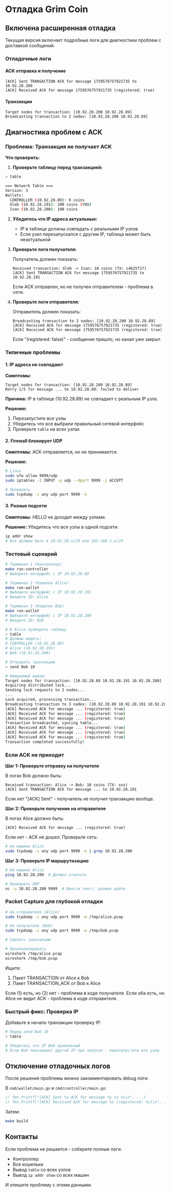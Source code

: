 # Отладка Grim Coin

## Включена расширенная отладка

Текущая версия включает подробные логи для диагностики проблем с доставкой сообщений.

### Отладочные логи

#### ACK отправка и получение
```
[ACK] Sent TRANSACTION ACK for message 1759576757921735 to 10.92.28.200
[ACK] Received ACK for message 1759576757921735 (registered: true)
```

#### Транзакции
```
Target nodes for transaction: [10.92.28.200 10.92.28.89]
Broadcasting transaction to 2 nodes: [10.92.28.200 10.92.28.89]
```

## Диагностика проблем с ACK

### Проблема: Транзакция не получает ACK

**Что проверить:**

1. **Проверьте таблицу перед транзакцией:**
```bash
> table

=== Network Table ===
Version: 3
Wallets:
  CONTROLLER (10.92.28.89): 0 coins
  Gleb (10.92.28.191): 100 coins (YOU)
  Ivan (10.92.28.200): 100 coins
```

2. **Убедитесь что IP адреса актуальные:**
   - IP в таблице должны совпадать с реальными IP узлов
   - Если узел перезапускался с другим IP, таблица может быть неактуальной

3. **Проверьте логи получателя:**
   
   Получатель должен показать:
   ```
   Received transaction: Gleb -> Ivan: 10 coins (TX: c4625f17)
   [ACK] Sent TRANSACTION ACK for message 1759576757921735 to 10.92.28.191
   ```

   Если ACK отправлен, но не получен отправителем - проблема в сети.

4. **Проверьте логи отправителя:**
   
   Отправитель должен показать:
   ```
   Broadcasting transaction to 2 nodes: [10.92.28.200 10.92.28.89]
   [ACK] Received ACK for message 1759576757921735 (registered: true)
   [ACK] Received ACK for message 1759576757921735 (registered: true)
   ```

   Если "(registered: false)" - сообщение пришло, но канал уже закрыт.

### Типичные проблемы

#### 1. IP адреса не совпадают

**Симптомы:**
```
Target nodes for transaction: [10.92.28.200 10.92.28.89]
Retry 1/5 for message ... to 10.92.28.89: failed to deliver
```

**Причина:**
IP в таблице (10.92.28.89) не совпадает с реальным IP узла.

**Решение:**
1. Перезапустите все узлы
2. Убедитесь что все выбрали правильный сетевой интерфейс
3. Проверьте `table` на всех узлах

#### 2. Firewall блокирует UDP

**Симптомы:**
ACK отправляется, но не принимается.

**Решение:**
```bash
# Linux
sudo ufw allow 9999/udp
sudo iptables -I INPUT -p udp --dport 9999 -j ACCEPT

# Проверить
sudo tcpdump -i any udp port 9999 -n
```

#### 3. Разные подсети

**Симптомы:**
HELLO не доходит между узлами.

**Решение:**
Убедитесь что все узлы в одной подсети:
```bash
ip addr show
# Все должны быть в 10.92.28.x/24 или 192.168.1.x/24
```

### Тестовый сценарий

```bash
# Терминал 1 (Контроллер)
make run-controller
# Выберите интерфейс с IP 10.92.28.89

# Терминал 2 (Кошелек Alice)
make run-wallet
# Выберите интерфейс с IP 10.92.28.191
# Введите ID: Alice

# Терминал 3 (Кошелек Bob)  
make run-wallet
# Выберите интерфейс с IP 10.92.28.200
# Введите ID: Bob

# В Alice проверить таблицу
> table
# Должны видеть:
# CONTROLLER (10.92.28.89)
# Alice (10.92.28.191)
# Bob (10.92.28.200)

# Отправить транзакцию
> send Bob 10

# Ожидаемый вывод:
Target nodes for transaction: [10.92.28.89 10.92.28.191 10.92.28.200]
Acquiring distributed lock...
Sending lock requests to 2 nodes...
...
Lock acquired, processing transaction...
Broadcasting transaction to 3 nodes: [10.92.28.89 10.92.28.191 10.92.28.200]
[ACK] Received ACK for message ... (registered: true)
[ACK] Received ACK for message ... (registered: true)
[ACK] Received ACK for message ... (registered: true)
Transaction broadcasted, syncing table...
[ACK] Received ACK for message ... (registered: true)
[ACK] Received ACK for message ... (registered: true)
[ACK] Received ACK for message ... (registered: true)
Transaction completed successfully!
```

### Если ACK не приходит

**Шаг 1: Проверьте отправку на получателе**

В логах Bob должно быть:
```
Received transaction: Alice -> Bob: 10 coins (TX: xxx)
[ACK] Sent TRANSACTION ACK for message ... to 10.92.28.191
```

Если нет "[ACK] Sent" - получатель не получил транзакцию вообще.

**Шаг 2: Проверьте получение на отправителе**

В логах Alice должно быть:
```
[ACK] Received ACK for message ... (registered: true)
```

Если нет - ACK не дошел. Проверьте сеть:
```bash
# На машине Alice
sudo tcpdump -i any udp port 9999 -n | grep 10.92.28.200
```

**Шаг 3: Проверьте IP маршрутизацию**

```bash
# На машине Alice
ping 10.92.28.200  # Должен отвечать

# Проверить UDP
nc -u 10.92.28.200 9999  # Ввести текст, должен дойти
```

### Packet Capture для глубокой отладки

```bash
# На отправителе (Alice)
sudo tcpdump -i any udp port 9999 -w /tmp/alice.pcap

# На получателе (Bob)
sudo tcpdump -i any udp port 9999 -w /tmp/bob.pcap

# Сделать транзакцию

# Проанализировать
wireshark /tmp/alice.pcap
wireshark /tmp/bob.pcap
```

Ищите:
1. Пакет TRANSACTION от Alice к Bob
2. Пакет TRANSACTION_ACK от Bob к Alice

Если (1) есть, но (2) нет - проблема в коде получателя.
Если оба есть, но Alice не видит ACK - проблема в коде отправителя.

### Быстрый фикс: Проверка IP

Добавьте в начало транзакции проверку IP:

```bash
# Перед send Bob 10
> table

# Убедитесь что IP Bob правильный
# Если Bob показывает другой IP при запуске - перезапустите все узлы
```

## Отключение отладочных логов

После решения проблемы можно закомментировать debug логи:

В `cmd/wallet/main.go` и `cmd/controller/main.go`:

```go
// fmt.Printf("[ACK] Sent %s ACK for message %s to %s\n", ...)
// fmt.Printf("[ACK] Received ACK for message %s (registered: %v)\n", ...)
```

Затем:
```bash
make build
```

## Контакты

Если проблема не решается - соберите полные логи:
- Контроллер
- Все кошельки
- Вывод `table` со всех узлов
- Вывод `ip addr show` со всех машин

И опишите проблему с этими данными.
